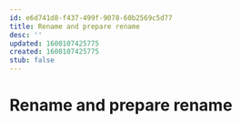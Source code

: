 ```yaml
---
id: e6d741d8-f437-499f-9078-60b2569c5d77
title: Rename and prepare rename
desc: ''
updated: 1600107425775
created: 1600107425775
stub: false
---
```

# Rename and prepare rename
